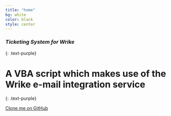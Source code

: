 ```yaml
---
title: "home"
bg: white
color: black
style: center
---
```


### *Ticketing System for Wrike*
{: .text-purple}

<span class="fa-stack subtlecircle" style="font-size:100px; background:rgba(255,166,0,0.1)">
  <i class="fa fa-circle fa-stack-2x text-white"></i>
  <i class="fa fa-ticket fa-stack-1x text-orange"></i>
</span>

# A VBA script which makes use of the Wrike e-mail integration service
{: .text-purple}


<span class="fa-stack subtlecircle" style="font-size:50px; background:rgba(255,166,0,0.1)">
  <i class="fa fa-circle fa-stack-2x text-white"></i>
  <a href="https://github.com/philbudden/OutlookToWrike">
  <i class="fa fa-github fa-stack-1x text-black"></i></a>
</span>

<span id="forkongithub">
  <a href="https://github.com/philbudden/OutlookToWrike" class="bg-blue">
    Clone me on GitHub
  </a>
</span>
